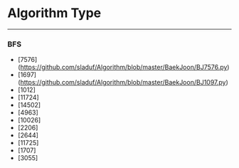 Algorithm Type
=============
***

### BFS
+ [7576] (https://github.com/sladuf/Algorithm/blob/master/BaekJoon/BJ7576.py)
+ [1697] (https://github.com/sladuf/Algorithm/blob/master/BaekJoon/BJ1097.py)
+ [1012]
+ [11724]
+ [14502]
+ [4963]
+ [10026]
+ [2206]
+ [2644]
+ [11725]
+ [1707]
+ [3055]
